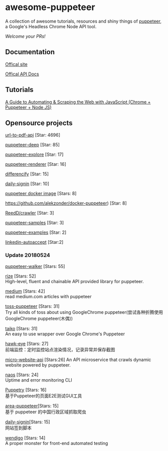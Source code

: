 # awesome-puppeteer
A collection of awesome tutorials, resources and shiny things of [puppeteer](https://github.com/GoogleChrome/puppeteer), a Google's Headless Chrome Node API tool.

*Welcome your PRs!*

## Documentation

[Offical site](https://github.com/GoogleChrome/puppeteer)

[Offical API Docs](https://github.com/GoogleChrome/puppeteer/blob/master/docs/api.md)

## Tutorials

[A Guide to Automating & Scraping the Web with JavaScript (Chrome + Puppeteer + Node JS)](https://codeburst.io/a-guide-to-automating-scraping-the-web-with-javascript-chrome-puppeteer-node-js-b18efb9e9921)

[](https://medium.com/@e_mad_ehsan/getting-started-with-puppeteer-and-chrome-headless-for-web-scrapping-6bf5979dee3e)

[](https://medium.com/@jesus.botella/scraping-mediums-home-stories-with-headless-google-chrome-672f52cf12b9)


## Opensource projects

[url-to-pdf-api](https://github.com/alvarcarto/url-to-pdf-api) [Star: 4696]

[puppeteer-deep](https://github.com/zhentaoo/puppeteer-deep) [Star: 85]

[puppeteer-explore](https://github.com/laispace/puppeteer-explore) [Star: 17]

[puppeteer-renderer](https://github.com/zenato/puppeteer-renderer) [Star: 16]

[differencify](https://github.com/NimaSoroush/differencify) [Star: 15]

[daily-signin](https://github.com/yidinghan/daily-signin) [Star: 10]

[puppeteer docker image](https://github.com/alekzonder/docker-puppeteer) [Stars: 8]

https://github.com/alekzonder/docker-puppeteer) [Star: 8]

[ReedD/crawler](https://github.com/ReedD/crawler) [Star: 3]

[puppeteer-samples](https://github.com/sweekson/puppeteer-samples) [Star: 3]

[puppeteer-examples](https://github.com/nisrulz/puppeteer-examples) [Star: 2]

[linkedin-autoaccept](https://github.com/MRdotB/linkedin-autoaccept) [Star:2]

### Update 20180524

[puppeteer-walker](https://github.com/lrlna/puppeteer-walker) [Stars: 55]

[rize](https://github.com/g-plane/rize) [Stars: 52]  
High-level, fluent and chainable API provided library for puppeteer. 

[medium](https://github.com/liormarga/medium) [Stars: 42]   
read medium.com articles with puppeteer

[toss-puppeteer](https://github.com/nicejade/toss-puppeteer) [Stars: 31]  
Try all kinds of toss about using GoogleChrome puppeteer(尝试各种折腾使用GoogleChrome puppeteer(木偶))

[taiko](https://github.com/getgauge/taiko) [Stars: 31]  
An easy to use wrapper over Google Chrome's Puppeteer 

[hawk-eye](https://github.com/zhentaoo/hawk-eye) [Stars: 27]  
前端监控：定时监控站点渲染情况，记录异常并保存截图

[micro-website-api](https://github.com/evenchange4/micro-website-api) [Stars:26]
An API microservice that crawls dynamic website powered by puppeteer. 

[naos](https://github.com/theolampert/naos) [Stars: 24]   
Uptime and error monitoring CLI

[Puppetry](https://github.com/JackZhang1988/Puppetry) [Stars: 16]   
基于Puppeteer的页面E2E测试GUI工具

[area-puppeteer](https://github.com/dwqs/area-puppeteer)[Stars: 15]  
基于 puppeteer 的中国行政区域抓取爬虫

[daily-signin](https://github.com/yidinghan/daily-signin)[Stars: 15]    
网站签到脚本

[wendigo](https://github.com/angrykoala/wendigo) [Stars: 14]     
A proper monster for front-end automated testing



